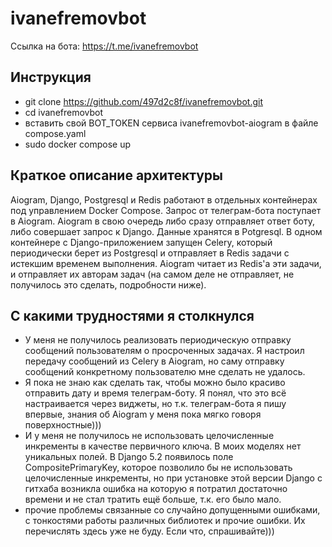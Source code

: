 # ivanefremovbot

Ссылка на бота: https://t.me/ivanefremovbot

## Инструкция
* git clone https://github.com/497d2c8f/ivanefremovbot.git
* cd ivanefremovbot
* вставить свой BOT_TOKEN сервиса ivanefremovbot-aiogram в файле compose.yaml
* sudo docker compose up

## Краткое описание архитектуры
Aiogram, Django, Postgresql и Redis работают в отдельных контейнерах 
под управлением Docker Compose.
Запрос от телеграм-бота поступает в Aiogram. 
Aiogram в свою очередь либо сразу отправляет ответ боту, 
либо совершает запрос к Django. Данные хранятся в Potgresql. 
В одном контейнере с Django-приложением запущен Celery, 
который периодически берет из Postgresql и отправляет в Redis 
задачи с истекшим временем выполнения.
Aiogram читает из Redis'а эти задачи, и отправляет их
авторам задач (на самом деле не отправляет, 
не получилось это сделать, подробности ниже).

## С какими трудностями я столкнулся
* У меня не получилось реализовать периодическую отправку 
сообщений пользователям о просроченных задачах. 
Я настроил передачу сообщений из Celery в Aiogram, 
но саму отправку сообщений конкретному пользователю 
мне сделать не удалось.
* Я пока не знаю как сделать так, чтобы можно было 
красиво отправить дату и время телеграм-боту. 
Я понял, что это всё настраивается через виджеты, 
но т.к. телеграм-бота я пишу впервые, знания об Aiogram 
у меня пока мягко говоря поверхностные)))
* И у меня не получилось не использовать 
целочисленные инкременты в качестве первичного ключа. 
В моих моделях нет уникальных полей.
В Django 5.2 появилось поле CompositePrimaryKey, 
которое позволило бы не использовать целочисленные инкременты, 
но при установке этой версии Django с гитхаба возникла ошибка 
на которую я потратил достаточно времени 
и не стал тратить ещё больше, т.к. его было мало.
* прочие проблемы связанные со случайно допущенными ошибками, 
с тонкостями работы различных библиотек и прочие ошибки. 
Их перечислять здесь уже не буду. Если что, спрашивайте)))
